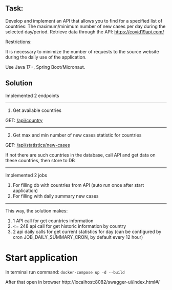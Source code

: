 ## Task:

Develop and implement an API that allows you to find for a specified list of countries:  The
maximum/minimum number of new cases per day during the selected day/period. Retrieve data through
the API: https://covid19api.com/

Restrictions:

It is necessary to minimize the number of requests to the source website during the daily use of the
application.

Use Java 17+, Spring Boot/Micronaut.

## Solution

Implemented 2 endpoints
***

1. Get available countries

GET: [/api/country](http://localhost:8082/swagger-ui/index.html#/country-controller/availableCountries)
***

2. Get max and min number of new cases statistic for countries

GET: [/api/statistics/new-cases](http://localhost:8082/swagger-ui/index.html#/covid-stats-controller/getMaxAndMinNewCasesStatisticByCountryCodes)

If not there are such countries in the database, call API and get data on these countries, then
store to DB
***

Implemented 2 jobs

1. For filling db with countries from API (auto run once after start application)
2. For filling with daily summary new cases

***
This way, the solution makes:
1. 1 API call for get countries information
2. <= 248 api call for get historic information by country
3. 2 api daily calls for get current statistics for day (can be configured by cron JOB_DAILY_SUMMARY_CRON, by default every 12 hour)

# Start application

In terminal run command:
`docker-compose up -d --build`

After that open in browser
http://localhost:8082/swagger-ui/index.html#/